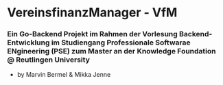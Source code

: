 # VereinsfinanzManager - VfM
### Ein Go-Backend Projekt im Rahmen der Vorlesung Backend-Entwicklung im Studiengang Professionale Softwarae ENgineering (PSE) zum Master an der Knowledge Foundation @ Reutlingen University

- by Marvin Bermel & Mikka Jenne
